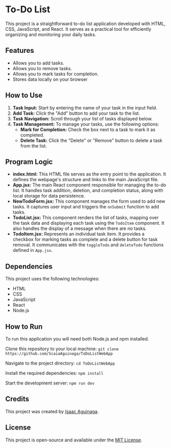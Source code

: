 # To-Do List

This project is a straightforward to-do list application developed with HTML, CSS, JavaScript, and React. It serves as a practical tool for efficiently organizing and monitoring your daily tasks.

## Features

- Allows you to add tasks.
- Allows you to remove tasks.
- Allows you to mark tasks for completion.
- Stores data locally on your browser

## How to Use

1. **Task Input:** Start by entering the name of your task in the input field.
2. **Add Task:** Click the "Add" button to add your task to the list.
3. **Task Navigation:** Scroll through your list of tasks displayed below.
4. **Task Management:** To manage your tasks, use the following options:
   - **Mark for Completion:** Check the box next to a task to mark it as completed.
   - **Delete Task:** Click the "Delete" or "Remove" button to delete a task from the list.

## Program Logic

- **index.html:** This HTML file serves as the entry point to the application. It defines the webpage's structure and links to the main JavaScript file.
- **App.jsx:** The main React component responsible for managing the to-do list. It handles task addition, deletion, and completion status, along with local storage for data persistence.
- **NewTodoForm.jsx:** This component manages the form used to add new tasks. It captures user input and triggers the `onSubmit` function to add tasks.
- **TodoList.jsx:** This component renders the list of tasks, mapping over the task data and displaying each task using the `TodoItem` component. It also handles the display of a message when there are no tasks.
- **TodoItem.jsx:** Represents an individual task item. It provides a checkbox for marking tasks as complete and a delete button for task removal. It communicates with the `toggleTodo` and `deleteTodo` functions defined in `App.jsx`.

## Dependencies

This project uses the following technologies:

- HTML
- CSS
- JavaScript
- React
- Node.js

## How to Run

To run this application you will need both Node.js and npm installed.

Clone this repository to your local machine:
`git clone https://github.com/ScaiaAguinaga/ToDoListWebApp`

Navigate to the project directory:
`cd ToDoListWebApp`

Install the required dependencies:
`npm install`

Start the development server:
`npm run dev`


## Credits

This project was created by [Isaac Aguinaga](https://github.com/ScaiaAguinaga).

## License

This project is open-source and available under the [MIT License](LICENSE).
